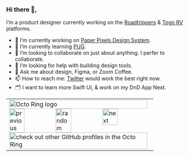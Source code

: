 ### Hi there 👋,

I’m a product designer currently working on the [Roadtrippers][roadtripperslink] & [Togo RV][togolink] platforms.

- 🔭 I’m currently working on [Paper Pixels Design System][paper-pixel-design-link].
- 🌱 I’m currently learning [PUG][pug-link].
- 👯 I’m looking to collaborate on just about anything. I perfer to collaborate.
- 🤔 I’m looking for help with building design tools.
- 💬 Ask me about design, Figma, or Zoom Coffee.
- 📫 How to reach me: [Twitter][twitterlink] would work the best right now.
- 🗂 I want to learn more Swift UI, & work on my DnD App Next.

<!-- Links -->

[roadtripperslink]: https://maps.roadtrippers.com/
[togolink]: https://togorv.com/
[twitterlink]: https://twitter.com/KyleKochanek
[pug-link]: https://pugjs.org/api/getting-started.html

<!-- Repos -->

[paper-pixel-design-link]: https://github.com/Paper-Pixel/Paper-Pixels-Design-System

<!--
**kocheck/kocheck** is a ✨ _special_ ✨ repository because its `README.md` (this file) appears on your GitHub profile.

Here are some ideas to get you started:

- 🔭 I’m currently working on ...
- 🌱 I’m currently learning ...
- 👯 I’m looking to collaborate on ...
- 🤔 I’m looking for help with ...
- 💬 Ask me about ...
- 📫 How to reach me: ...
- 😄 Pronouns: ...
- ⚡ Fun fact: ...
-->

<table><tbody><tr><td><a href="https://octo-ring.com/"><img src="https://octo-ring.com/static/img/widget/top.png" width="99%" alt="Octo Ring logo" align="top"></a><br><a href="https://octo-ring.com/p/kocheck/prev"><img src="https://octo-ring.com/static/img/widget/prev.png" width="33%" alt="previous" align="top" title="previous profile"></a><a href="https://octo-ring.com/p/kocheck/random"><img src="https://octo-ring.com/static/img/widget/random.png" width="33%" alt="random" align="top" title="random profile"></a><a href="https://octo-ring.com/p/kocheck/next"><img src="https://octo-ring.com/static/img/widget/next.png" width="33%" alt="next" align="top" title="next profile"></a><br><a href="https://octo-ring.com/"><img src="https://octo-ring.com/static/img/widget/bottom.png" width="99%" alt="check out other GitHub profiles in the Octo Ring" align="top"></a></td></tr></tbody></table>
